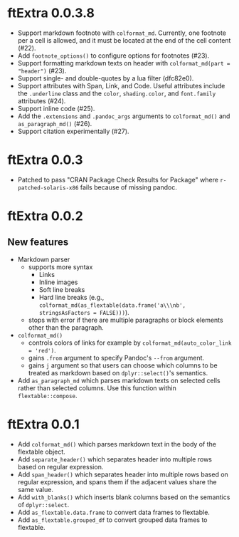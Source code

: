 # ftExtra 0.0.3.8

* Support markdown footnote with `colformat_md`. Currently, one footnote per a cell is allowed, and it must be located at the end of the cell content (#22).
* Add `footnote_options()` to configure options for footnotes (#23).
* Support formatting markdown texts on header with `colformat_md(part = "header")` (#23).
* Support single- and double-quotes by a lua filter (dfc82e0).
* Support attributes with Span, Link, and Code. Useful attributes include the `.underline` class and the `color`, `shading.color`, and `font.family` attributes (#24).
* Support inline code (#25).
* Add the `.extensions` and `.pandoc_args` arguments to `colformat_md()` and `as_paragraph_md()` (#26).
* Support citation experimentally (#27).

# ftExtra 0.0.3

* Patched to pass "CRAN Package Check Results for Package" where `r-patched-solaris-x86` fails because of missing pandoc.

# ftExtra 0.0.2

## New features

* Markdown parser
    * supports more syntax
        * Links
        * Inline images
        * Soft line breaks
        * Hard line breaks (e.g., `colformat_md(as_flextable(data.frame('a\\\nb', stringsAsFactors = FALSE)))`).
    * stops with error if there are multiple paragraphs or block elements other than the paragraph.
* `colformat_md()`
  * controls colors of links for example by `colformat_md(auto_color_link = 'red')`.
  * gains `.from` argument to specify Pandoc's `--from` argument.
  * gains `j` argument so that users can choose which columns to be treated as markdown based on `dplyr::select()`'s semantics.
* Add `as_paragraph_md` which parses markdown texts on selected cells rather than selected columns. Use this function within `flextable::compose`.

# ftExtra 0.0.1

* Add `colformat_md()` which parses markdown text in the body of the flextable object.
* Add `separate_header()` which separates header into multiple rows based on regular expression.
* Add `span_header()` which separates header into multiple rows based on regular expression, and spans them if the adjacent values share the same value.
* Add `with_blanks()` which inserts blank columns based on the semantics of `dplyr::select`.
* Add `as_flextable.data.frame` to convert data frames to flextable.
* Add `as_flextable.grouped_df` to convert grouped data frames to flextable.
